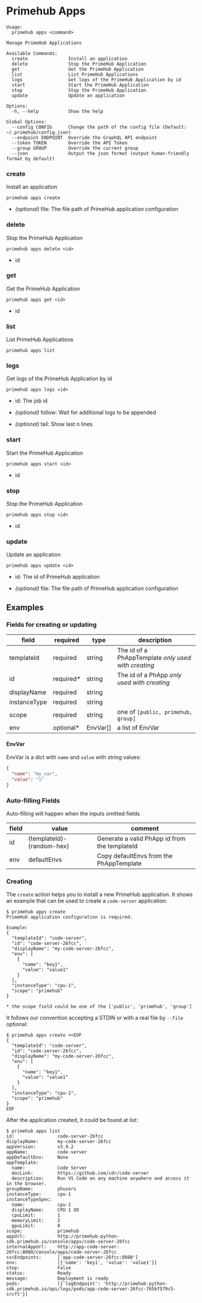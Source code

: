 
# Primehub Apps

```
Usage: 
  primehub apps <command>

Manage PrimeHub Applications

Available Commands:
  create               Install an application
  delete               Stop the PrimeHub Application
  get                  Get the PrimeHub Application
  list                 List PrimeHub Applications
  logs                 Get logs of the PrimeHub Application by id
  start                Start the PrimeHub Application
  stop                 Stop the PrimeHub Application
  update               Update an application

Options:
  -h, --help           Show the help

Global Options:
  --config CONFIG      Change the path of the config file (Default: ~/.primehub/config.json)
  --endpoint ENDPOINT  Override the GraphQL API endpoint
  --token TOKEN        Override the API Token
  --group GROUP        Override the current group
  --json               Output the json format (output human-friendly format by default)

```


### create

Install an application


```
primehub apps create
```
 

* *(optional)* file: The file path of PrimeHub application configuration




### delete

Stop the PrimeHub Application


```
primehub apps delete <id>
```

* id
 




### get

Get the PrimeHub Application


```
primehub apps get <id>
```

* id
 




### list

List PrimeHub Applications


```
primehub apps list
```
 




### logs

Get logs of the PrimeHub Application by id


```
primehub apps logs <id>
```

* id: The job id
 

* *(optional)* follow: Wait for additional logs to be appended

* *(optional)* tail: Show last n lines




### start

Start the PrimeHub Application


```
primehub apps start <id>
```

* id
 




### stop

Stop the PrimeHub Application


```
primehub apps stop <id>
```

* id
 




### update

Update an application


```
primehub apps update <id>
```

* id: The id of PrimeHub application
 

* *(optional)* file: The file path of PrimeHub application configuration



 

## Examples

### Fields for creating or updating

| field | required | type | description |
| --- | --- | --- | --- |
| templateId | required | string | The id of a PhAppTemplate *only used with creating*|
| id | required* | string | The id of a PhApp *only used with creating* |
| displayName | required | string |  |
| instanceType | required | string |  |
| scope | required | string | one of `[public, primehub, group]` |
| env | optional* | EnvVar[] | a list of EnvVar |

#### EnvVar

EnvVar is a dict with `name` and `value` with string values:

```json
{
  "name": "my_var",
  "value": "1"
}
```

### Auto-filling Fields

Auto-filling will happen when the inputs omitted fields

| field | value | comment |
| --- | --- | --- |
| id | {templateId}-{random-hex} | Generate a valid PhApp id from the templateId |
| env | defaultEnvs | Copy defaultEnvs from the PhAppTemplate |

### Creating

The `create` action helps you to install a new PrimeHub application. It shows an example that can be used to create
a `code-server` application:

```
$ primehub apps create
PrimeHub application configuration is required.

Example:
{
  "templateId": "code-server",
  "id": "code-server-26fcc",
  "displayName": "my-code-server-26fcc",
  "env": [
    {
      "name": "key1",
      "value": "value1"
    }
  ],
  "instanceType": "cpu-1",
  "scope": "primehub"
}

* the scope field could be one of the ['public', 'primehub', 'group']
```

It follows our convention accepting a STDIN or with a real file by `--file` optional:

```
$ primehub apps create <<EOF
{
  "templateId": "code-server",
  "id": "code-server-26fcc",
  "displayName": "my-code-server-26fcc",
  "env": [
    {
      "name": "key1",
      "value": "value1"
    }
  ],
  "instanceType": "cpu-1",
  "scope": "primehub"
}
EOF
```

After the application created, it could be found at list:

```
$ primehub apps list
id:                code-server-26fcc
displayName:       my-code-server-26fcc
appVersion:        v3.9.2
appName:           code-server
appDefaultEnv:     None
appTemplate:
  name:            Code Server
  docLink:         https://github.com/cdr/code-server
  description:     Run VS Code on any machine anywhere and access it in the browser.
groupName:         phusers
instanceType:      cpu-1
instanceTypeSpec:
  name:            cpu-1
  displayName:     CPU 1 XD
  cpuLimit:        1
  memoryLimit:     2
  gpuLimit:        0
scope:             primehub
appUrl:            http://primehub-python-sdk.primehub.io/console/apps/code-server-26fcc
internalAppUrl:    http://app-code-server-26fcc:8080/console/apps/code-server-26fcc
svcEndpoints:      ['app-code-server-26fcc:8080']
env:               [{'name': 'key1', 'value': 'value1'}]
stop:              False
status:            Ready
message:           Deployment is ready
pods:              [{'logEndpoint': 'http://primehub-python-sdk.primehub.io/api/logs/pods/app-code-server-26fcc-765bf579c5-srcft'}]
```